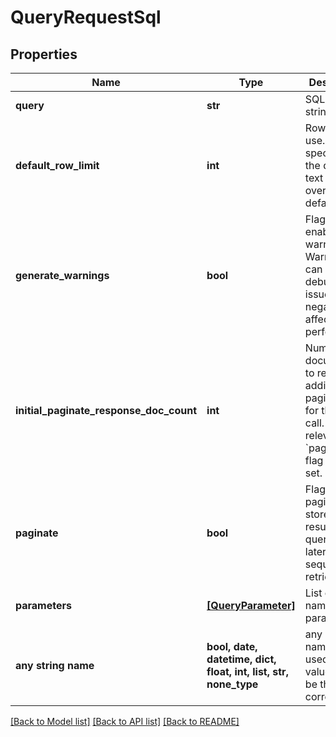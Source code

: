 # QueryRequestSql


## Properties
Name | Type | Description | Notes
------------ | ------------- | ------------- | -------------
**query** | **str** | SQL query string. | 
**default_row_limit** | **int** | Row limit to use. Limits specified in the query text will override this default. | [optional] 
**generate_warnings** | **bool** | Flag to enable warnings. Warnings can help debug query issues but negatively affect performance. | [optional] 
**initial_paginate_response_doc_count** | **int** | Number of documents to return in addition to paginating for this query call. Only relevant if &#x60;paginate&#x60; flag is also set. | [optional] 
**paginate** | **bool** | Flag to paginate and store the results of this query for later / sequential retrieval. | [optional] 
**parameters** | [**[QueryParameter]**](QueryParameter.md) | List of named parameters. | [optional] 
**any string name** | **bool, date, datetime, dict, float, int, list, str, none_type** | any string name can be used but the value must be the correct type | [optional]

[[Back to Model list]](../README.md#documentation-for-models) [[Back to API list]](../README.md#documentation-for-api-endpoints) [[Back to README]](../README.md)


